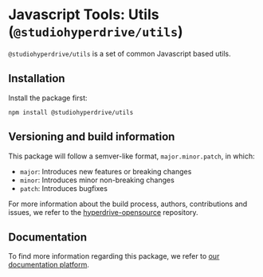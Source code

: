 # Javascript Tools: Utils (`@studiohyperdrive/utils`)

`@studiohyperdrive/utils` is a set of common Javascript based utils.

## Installation

Install the package first:

```shell
npm install @studiohyperdrive/utils
```

## Versioning and build information

This package will follow a semver-like format, `major.minor.patch`, in which:

- `major`: Introduces new features or breaking changes
- `minor`: Introduces minor non-breaking changes
- `patch`: Introduces bugfixes

For more information about the build process, authors, contributions and issues, we refer to the [hyperdrive-opensource](https://github.com/studiohyperdrive/hyperdrive-opensource) repository.

## Documentation

To find more information regarding this package, we refer to [our documentation platform](https://open-source.studiohyperdrive.be/docs/javascript/utils/introduction).
